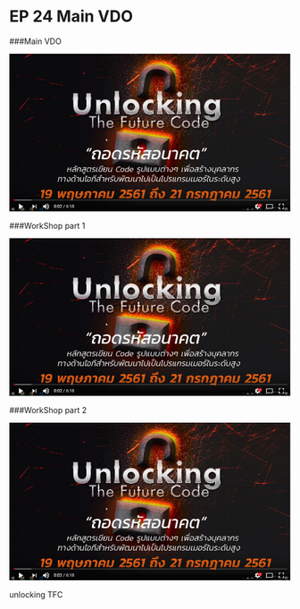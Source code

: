 # EP 24 Main VDO 

###Main VDO

[![](images/EP24/items.PNG)](https://www.facebook.com/digitalthailandclub/videos/423587744786704/)

###WorkShop part 1

[![](images/EP24/items.PNG)](https://www.facebook.com/digitalthailandclub/videos/423627171449428/)

###WorkShop part 2

[![](images/EP24/items.PNG)](https://www.facebook.com/digitalthailandclub/videos/423686104776868/)

unlocking TFC